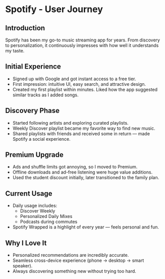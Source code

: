 # Spotify - User Journey

## Introduction
Spotify has been my go-to music streaming app for years. From discovery to personalization, it continuously impresses with how well it understands my taste.

## Initial Experience
- Signed up with Google and got instant access to a free tier.
- First impression: intuitive UI, easy search, and attractive design.
- Created my first playlist within minutes. Liked how the app suggested similar tracks as I added songs.

## Discovery Phase
- Started following artists and exploring curated playlists.
- Weekly Discover playlist became my favorite way to find new music.
- Shared playlists with friends and received some in return — made Spotify a social experience.

## Premium Upgrade
- Ads and shuffle limits got annoying, so I moved to Premium.
- Offline downloads and ad-free listening were huge value additions.
- Used the student discount initially, later transitioned to the family plan.

## Current Usage
- Daily usage includes:
  - Discover Weekly
  - Personalized Daily Mixes
  - Podcasts during commutes
- Spotify Wrapped is a highlight of every year — feels personal and fun.

## Why I Love It
- Personalized recommendations are incredibly accurate.
- Seamless cross-device experience (phone → desktop → smart speaker).
- Always discovering something new without trying too hard.
